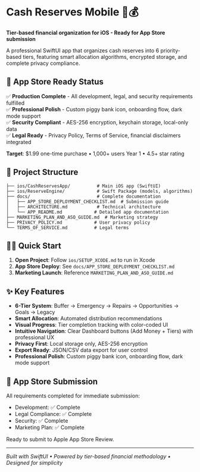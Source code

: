 # Cash Reserves Mobile 🐷💰

**Tier-based financial organization for iOS - Ready for App Store submission**

A professional SwiftUI app that organizes cash reserves into 6 priority-based tiers, featuring smart allocation algorithms, encrypted storage, and complete privacy compliance.

## 🚀 **App Store Ready Status**

✅ **Production Complete** - All development, legal, and security requirements fulfilled  
✅ **Professional Polish** - Custom piggy bank icon, onboarding flow, dark mode support  
✅ **Security Compliant** - AES-256 encryption, keychain storage, local-only data  
✅ **Legal Ready** - Privacy Policy, Terms of Service, financial disclaimers integrated  

**Target**: $1.99 one-time purchase • 1,000+ users Year 1 • 4.5+ star rating

## 📁 **Project Structure**

```
├── ios/CashReservesApp/          # Main iOS app (SwiftUI)
├── ios/ReserveEngine/            # Swift Package (models, algorithms)
├── docs/                         # Complete documentation
│   ├── APP_STORE_DEPLOYMENT_CHECKLIST.md  # Submission guide
│   ├── ARCHITECTURE.md           # Technical architecture
│   └── APP_README.md            # Detailed app documentation
├── MARKETING_PLAN_AND_ASO_GUIDE.md  # Marketing strategy
├── PRIVACY_POLICY.md            # User privacy policy
└── TERMS_OF_SERVICE.md          # Legal terms
```

## 🏃‍♂️ **Quick Start**

1. **Open Project**: Follow `ios/SETUP_XCODE.md` to run in Xcode
2. **App Store Deploy**: See `docs/APP_STORE_DEPLOYMENT_CHECKLIST.md`
3. **Marketing Launch**: Reference `MARKETING_PLAN_AND_ASO_GUIDE.md`

## ✨ **Key Features**

- **6-Tier System**: Buffer → Emergency → Repairs → Opportunities → Goals → Legacy
- **Smart Allocation**: Automated distribution recommendations
- **Visual Progress**: Tier completion tracking with color-coded UI
- **Intuitive Navigation**: Clear Dashboard buttons (Add Money + Tiers) with professional UX
- **Privacy First**: Local storage only, AES-256 encryption
- **Export Ready**: JSON/CSV data export for user control
- **Professional Polish**: Custom piggy bank icon, onboarding flow, dark mode support

## 📱 **App Store Submission**

All requirements completed for immediate submission:
- Development: ✅ Complete
- Legal Compliance: ✅ Complete  
- Security: ✅ Complete
- Marketing Plan: ✅ Complete

Ready to submit to Apple App Store Review.

---

*Built with SwiftUI • Powered by tier-based financial methodology • Designed for simplicity*
